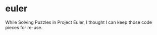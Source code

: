 # euler
While Solving Puzzles in Project Euler, I thought I can keep those code pieces for re-use. 
